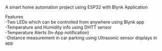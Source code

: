 A smart home automation project using ESP32 with Blynk Application
 
Features    
-Two LEDs which can be controlled from anywhere using Blynk app      
-Temperature and Humidity info using DHTT sensor      
-Temperature Alerts (In-App notification)    
-Distance measurement in car parking using Ultrasonic sensor displays in app

